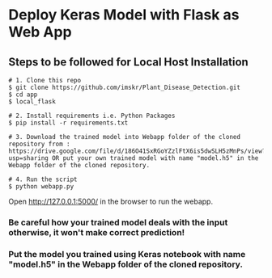 # Deploy Keras Model with Flask as Web App

## Steps to be followed for Local Host Installation

```shell
# 1. Clone this repo
$ git clone https://github.com/imskr/Plant_Disease_Detection.git
$ cd app
$ local_flask

# 2. Install requirements i.e. Python Packages
$ pip install -r requirements.txt

# 3. Download the trained model into Webapp folder of the cloned repository from : https://drive.google.com/file/d/186O41SxRGoYZzlFtX6is5dwSLH5zMnPs/view?usp=sharing OR put your own trained model with name "model.h5" in the Webapp folder of the cloned repository. 

# 4. Run the script
$ python webapp.py
```

Open http://127.0.0.1:5000/ in the browser to run the webapp.

### Be careful how your trained model deals with the input otherwise, it won't make correct prediction!
### Put the model you trained using Keras notebook with name "model.h5" in the Webapp folder of the cloned repository. 